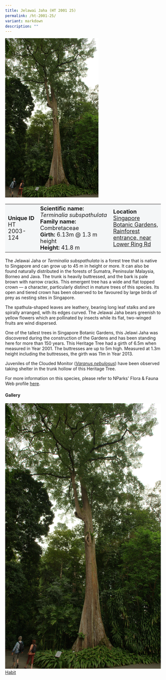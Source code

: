 ```yaml
---
title: Jelawai Jaha (HT 2001 25)
permalink: /ht-2001-25/
variant: markdown
description: ""
---
```

<div class="isomer-image-wrapper">
<img style="width: 60%" src="/images/Heritage_trees_photos/tersub_ht2001-25_habit.jpg">
</div><table style="minWidth: 100px; font-size: 18px; background: #F4F6F7">
<tbody><tr>
<td rowspan="1" colspan="1">
<strong>Unique ID</strong>
<br>HT 2003-124
</td>
<td rowspan="1" colspan="1">
	<strong>Scientific name:</strong> <em>Terminalia subspathulata</em>
<br><strong>Family name: </strong>Combretaceae
<br><strong>Girth: </strong>6.13m @ 1.3 m height
<br><strong>Height: </strong>41.8 m
</td>
<td rowspan="1" colspan="1">
<strong>Location</strong><a href="https://www.onemap.gov.sg/?lat=1.3876690000014043&amp;lng=103.98039899999924">
 <br>Singapore Botanic Gardens,<br>Rainforest entrance, near<br>Lower Ring Rd</a>
</td>
</tr>
</tbody>
</table>
<p>The Jelawai Jaha or <em>Terminalia subspathulata</em> is a forest tree that is native to Singapore and can grow up to 45 m in height or more. It can also be found naturally distributed in the forests of Sumatra, Peninsular Malaysia, Borneo and Java. The trunk is heavily buttressed, and the bark is pale brown with narrow cracks. This emergent tree has a wide and flat topped crown — a character, particularly distinct in mature trees of this species. Its open and tiered crown has been observed to be favoured by large birds of prey as nesting sites in Singapore.</p>

<p>The spathula-shaped leaves are leathery, bearing long leaf stalks and are spirally arranged, with its edges curved. The Jelawai Jaha bears greenish to yellow flowers which are pollinated by insects while its flat, two-winged fruits are wind dispersed.</p>

<p>One of the tallest trees in Singapore Botanic Gardens, this Jelawi Jaha was discovered during the construction of the Gardens and has been standing here for more than 150 years. This Heritage Tree had a girth of 6.5m when measured in Year 2001. The buttresses are up to 5m high. Measured at 1.3m height including the buttresses, the girth was 11m in Year 2013.</p>

<p>Juveniles of the Clouded Monitor (<a href="https://www.nparks.gov.sg/florafaunaweb/fauna/8/4/841"><em>Varanus nebulosus</em></a>) have been observed taking shelter in the trunk hollow of this Heritage Tree.</p>

<p>For more information on this species, please refer to NParks' Flora &amp; Fauna Web profile <a href="https://www.nparks.gov.sg/florafaunaweb/flora/3/3/3302">here</a>.</p>

<h4><b>Gallery</b></h4>
<div class="isomer-card-grid">
<a href="/images/Heritage_trees_photos/tersub_ht2001-25_habit.jpg" class="isomer-card">
<div class="isomer-card-image">
<div class="isomer-image-wrapper"><img src="/images/Heritage_trees_photos/tersub_ht2001-25_habit.jpg"></div></div>
<div class="isomer-card-body"><div class="isomer-card-title">Habit</div></div></a><p></p></div>